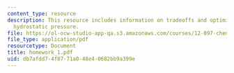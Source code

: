 ```yaml
---
content_type: resource
description: This resource includes information on tradeoffs and optimization, and
  hydrostatic pressure.
file: https://ol-ocw-studio-app-qa.s3.amazonaws.com/courses/12-097-chemical-investigations-of-boston-harbor-january-iap-2006/db7afdd74f8771a048e40682bb9a399e_homework_1.pdf
file_type: application/pdf
resourcetype: Document
title: homework_1.pdf
uid: db7afdd7-4f87-71a0-48e4-0682bb9a399e
---
```

